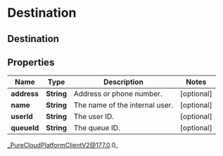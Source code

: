 # Destination

## Destination

## Properties

|Name | Type | Description | Notes|
|------------ | ------------- | ------------- | -------------|
| **address** | **String** | Address or phone number. | [optional] |
| **name** | **String** | The name of the internal user. | [optional] |
| **userId** | **String** | The user ID. | [optional] |
| **queueId** | **String** | The queue ID. | [optional] |



_PureCloudPlatformClientV2@177.0.0_
